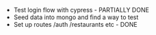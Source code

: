- Test login flow with cypress - PARTIALLY DONE
- Seed data into mongo and find a way to test
- Set up routes /auth /restaurants etc - DONE

